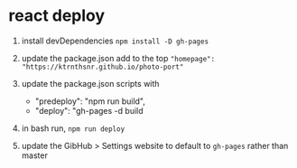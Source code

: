 # react deploy

1. install devDependencies `npm install -D gh-pages`

2. update the package.json add to the top
`"homepage": "https://ktrnthsnr.github.io/photo-port"`

3. update the package.json scripts with

	*   "predeploy": "npm run build",
    *   "deploy": "gh-pages -d build

4. in bash run, `npm run deploy`

5. update the GibHub > Settings website to default to `gh-pages` rather than master